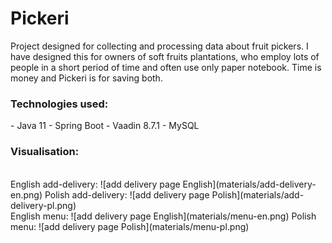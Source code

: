 # Pickeri
Project designed for collecting and processing data about fruit pickers. I have designed this for owners of soft fruits plantations, who employ lots of people in a short period of time and often use only paper notebook. Time is money and Pickeri is for saving both. 

<h3>Technologies used:</h3>
- Java 11
- Spring Boot
- Vaadin 8.7.1
- MySQL

<h3>Visualisation:</h3>
<br>
English add-delivery:
![add delivery page English](materials/add-delivery-en.png)
Polish add-delivery:
![add delivery page Polish](materials/add-delivery-pl.png)
<br>
English menu:
![add delivery page English](materials/menu-en.png)
Polish menu:
![add delivery page Polish](materials/menu-pl.png)